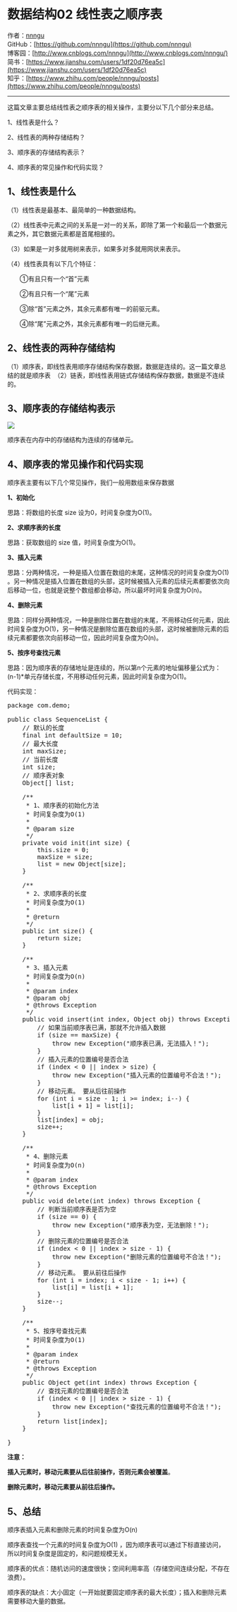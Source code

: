 # 数据结构02 线性表之顺序表
作者：[nnngu](https://github.com/nnngu)  
GitHub：[https://github.com/nnngu](https://github.com/nnngu)  
博客园：[http://www.cnblogs.com/nnngu](http://www.cnblogs.com/nnngu/)  
简书：[https://www.jianshu.com/users/1df20d76ea5c](https://www.jianshu.com/users/1df20d76ea5c)  
知乎：[https://www.zhihu.com/people/nnngu/posts](https://www.zhihu.com/people/nnngu/posts)  

---

这篇文章主要总结线性表之顺序表的相关操作，主要分以下几个部分来总结。

1、线性表是什么？ 

2、线性表的两种存储结构？ 

3、顺序表的存储结构表示？  

4、顺序表的常见操作和代码实现？

## 1、线性表是什么 

（1）线性表是最基本、最简单的一种数据结构。

（2）线性表中元素之间的关系是一对一的关系，即除了第一个和最后一个数据元素之外，其它数据元素都是首尾相接的。

（3）如果是一对多就用树来表示，如果多对多就用网状来表示。

（4）线性表具有以下几个特征：

　　①有且只有一个“首”元素
  
　　②有且只有一个“尾”元素
  
　　③除“首”元素之外，其余元素都有唯一的前驱元素。
  
　　④除“尾”元素之外，其余元素都有唯一的后继元素。  

## 2、线性表的两种存储结构

（1）顺序表，即线性表用顺序存储结构保存数据，数据是连续的。这一篇文章总结的就是顺序表 
（2）链表，即线性表用链式存储结构保存数据，数据是不连续的。

## 3、顺序表的存储结构表示

![](http://images2017.cnblogs.com/blog/1313428/201801/1313428-20180109030101144-129430349.png)

顺序表在内存中的存储结构为连续的存储单元。

## 4、顺序表的常见操作和代码实现 

顺序表主要有以下几个常见操作，我们一般用数组来保存数据

**1、初始化**

思路：将数组的长度 size 设为0，时间复杂度为O(1)。

**2、求顺序表的长度**

思路：获取数组的 size 值，时间复杂度为O(1)。

**3、插入元素**

思路：分两种情况，一种是插入位置在数组的末尾，这种情况的时间复杂度为O(1) 。另一种情况是插入位置在数组的头部，这时候被插入元素的后续元素都要依次向后移动一位，也就是说整个数组都会移动，所以最坏时间复杂度为O(n)。

**4、删除元素**

思路：同样分两种情况，一种是删除位置在数组的末尾，不用移动任何元素，因此时间复杂度为O(1)，另一种情况是删除位置在数组的头部，这时候被删除元素的后续元素都要依次向前移动一位，因此时间复杂度为O(n)。

**5、按序号查找元素**

思路：因为顺序表的存储地址是连续的，所以第n个元素的地址偏移量公式为：(n-1)*单元存储长度，不用移动任何元素，因此时间复杂度为O(1)。

代码实现：

<pre>package com.demo;

public class SequenceList {
    // 默认的长度
    final int defaultSize = 10;
    // 最大长度
    int maxSize;
    // 当前长度
    int size;
    // 顺序表对象
    Object[] list;

    /**
     * 1、顺序表的初始化方法
     * 时间复杂度为O(1)
     *
     * @param size
     */
    private void init(int size) {
        this.size = 0;
        maxSize = size;
        list = new Object[size];
    }

    /**
     * 2、求顺序表的长度
     * 时间复杂度为O(1)
     *
     * @return
     */
    public int size() {
        return size;
    }

    /**
     * 3、插入元素
     * 时间复杂度为O(n)
     *
     * @param index
     * @param obj
     * @throws Exception
     */
    public void insert(int index, Object obj) throws Exception {
        // 如果当前顺序表已满，那就不允许插入数据
        if (size == maxSize) {
            throw new Exception("顺序表已满，无法插入！");
        }
        // 插入元素的位置编号是否合法
        if (index < 0 || index > size) {
            throw new Exception("插入元素的位置编号不合法！");
        }
        // 移动元素。 要从后往前操作
        for (int i = size - 1; i >= index; i--) {
            list[i + 1] = list[i];
        }
        list[index] = obj;
        size++;
    }

    /**
     * 4、删除元素
     * 时间复杂度为O(n)
     *
     * @param index
     * @throws Exception
     */
    public void delete(int index) throws Exception {
        // 判断当前顺序表是否为空
        if (size == 0) {
            throw new Exception("顺序表为空，无法删除！");
        }
        // 删除元素的位置编号是否合法
        if (index < 0 || index > size - 1) {
            throw new Exception("删除元素的位置编号不合法！");
        }
        // 移动元素。 要从前往后操作
        for (int i = index; i < size - 1; i++) {
            list[i] = list[i + 1];
        }
        size--;
    }

    /**
     * 5、按序号查找元素
     * 时间复杂度为O(1)
     *
     * @param index
     * @return
     * @throws Exception
     */
    public Object get(int index) throws Exception {
        // 查找元素的位置编号是否合法
        if (index < 0 || index > size - 1) {
            throw new Exception("查找元素的位置编号不合法！");
        }
        return list[index];
    }

}</pre>

**注意：**

**插入元素时，移动元素要从后往前操作，否则元素会被覆盖**。

**删除元素时，移动元素要从前往后操作。**

## **5、总结**

顺序表插入元素和删除元素的时间复杂度为O(n)

顺序表查找一个元素的时间复杂度为O(1) ，因为顺序表可以通过下标直接访问，所以时间复杂度是固定的，和问题规模无关。

顺序表的优点：随机访问的速度很快；空间利用率高（存储空间连续分配，不存在浪费）。

顺序表的缺点：大小固定（一开始就要固定顺序表的最大长度）；插入和删除元素需要移动大量的数据。



